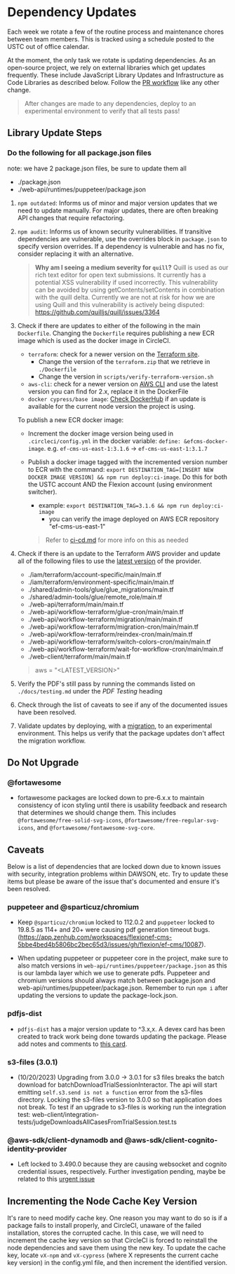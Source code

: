 # Dependency Updates

Each week we rotate a few of the routine process and maintenance chores between team members. This is tracked using a schedule posted to the USTC out of office calendar.

At the moment, the only task we rotate is updating dependencies. As an open-source project, we rely on external libraries which get updates frequently. These include JavaScript Library Updates and Infrastructure as Code Libraries as described below. Follow the [PR workflow](./pr-workflow.md) like any other change.

> After changes are made to any dependencies, deploy to an experimental environment to verify that all tests pass!

## Library Update Steps 

### Do the following for all package.json files

note: we have 2 package.json files, be sure to update them all
  - ./package.json
  - ./web-api/runtimes/puppeteer/package.json

1. `npm outdated`: Informs us of minor and major version updates that we need to update manually. For major updates, there are often breaking API changes that require refactoring.

2. `npm audit`: Informs us of known security vulnerabilities. If transitive dependencies are vulnerable, use the overrides block in `package.json` to specify version overrides. If a dependency is vulnerable and has no fix, consider replacing it with an alternative.

   > **Why am I seeing a medium severity for `quill`?**
   > Quill is used as our rich text editor for open text submissions. It currently has a potential XSS vulnerability if used incorrectly. This vulnerability can be avoided by using getContents/setContents in combination with the quill delta. Currently we are not at risk for how we are using Quill and this vulnerability is actively being disputed: https://github.com/quilljs/quill/issues/3364

3. Check if there are updates to either of the following in the main `Dockerfile`. Changing the `Dockerfile` requires publishing a new ECR image which is used as the docker image in CircleCI.

    - `terraform`: check for a newer version on the [Terraform site](https://www.terraform.io/downloads).
      - Change the version of the `terraform.zip` that we retrieve in `./Dockerfile`
      - Change the version in `scripts/verify-terraform-version.sh`
    - `aws-cli`: check for a newer version on [AWS CLI](https://github.com/aws/aws-cli/tags) and use the latest version you can find for 2.x, replace it in the DockerFile
    - `docker cypress/base image`: [Check DockerHub](https://hub.docker.com/r/cypress/browsers/tags?page=1&name=node-18) if an update is available for the current node version the project is using.

   To publish a new ECR docker image:

   - Increment the docker image version being used in `.circleci/config.yml` in the docker variable: 
   `define: &efcms-docker-image`. e.g. `ef-cms-us-east-1:3.1.6` -> `ef-cms-us-east-1:3.1.7`
   - Publish a docker image tagged with the incremented version number to ECR with the command: `export DESTINATION_TAG=[INSERT NEW DOCKER IMAGE VERSION] && npm run deploy:ci-image`. Do this for both the USTC account AND the Flexion account (using environment switcher). 
     - example: `export DESTINATION_TAG=3.1.6 && npm run deploy:ci-image`
		 - you can verify the image deployed on AWS ECR repository "ef-cms-us-east-1"

     > Refer to [ci-cd.md](ci-cd.md#docker) for more info on this as needed

4. Check if there is an update to the Terraform AWS provider and update all of the following files to use the [latest version](https://registry.terraform.io/providers/hashicorp/aws/latest) of the provider.
	- ./iam/terraform/account-specific/main/main.tf
	- ./iam/terraform/environment-specific/main/main.tf
	- ./shared/admin-tools/glue/glue_migrations/main.tf
	- ./shared/admin-tools/glue/remote_role/main.tf
	- ./web-api/terraform/main/main.tf
	- ./web-api/workflow-terraform/glue-cron/main/main.tf
	- ./web-api/workflow-terraform/migration/main/main.tf
	- ./web-api/workflow-terraform/migration-cron/main/main.tf
	- ./web-api/workflow-terraform/reindex-cron/main/main.tf
	- ./web-api/workflow-terraform/switch-colors-cron/main/main.tf
	- ./web-api/workflow-terraform/wait-for-workflow-cron/main/main.tf
	- ./web-client/terraform/main/main.tf

	> aws = "<LATEST_VERSION>"

5. Verify the PDF's still pass by running the commands listed on `./docs/testing.md` under the _PDF Testing_ heading

6. Check through the list of caveats to see if any of the documented issues have been resolved.

7. Validate updates by deploying, with a [migration](./additional-resources/blue-green-migration.md#manual-migration-steps), to an experimental environment. This helps us verify that the package updates don't affect the migration workflow.

## Do Not Upgrade

### @fortawesome

- fortawesome packages are locked down to pre-6.x.x to maintain consistency of icon styling until there is usability feedback and research that determines we should change them. This includes `@fortawesome/free-solid-svg-icons`, `@fortawesome/free-regular-svg-icons`, and `@fortawesome/fontawesome-svg-core`.

## Caveats

Below is a list of dependencies that are locked down due to known issues with security, integration problems within DAWSON, etc. Try to update these items but please be aware of the issue that's documented and ensure it's been resolved.

### puppeteer and @sparticuz/chromium

- Keep `@sparticuz/chromium` locked to 112.0.2 and `puppeteer` locked to 19.8.5 as 114+ and 20+ were causing pdf generation timeout bugs. (https://app.zenhub.com/workspaces/flexionef-cms-5bbe4bed4b5806bc2bec65d3/issues/gh/flexion/ef-cms/10087).

- When updating puppeteer or puppeteer core in the project, make sure to also match versions in `web-api/runtimes/puppeteer/package.json` as this is our lambda layer which we use to generate pdfs. Puppeteer and chromium versions should always match between package.json and web-api/runtimes/puppeteer/package.json.  Remember to run `npm i` after updating the versions to update the package-lock.json.

### pdfjs-dist

- `pdfjs-dist` has a major version update to ^3.x,x. A devex card has been created to track work being done towards updating the package. Please add notes and comments to [this card](https://trello.com/c/gjDzhUkb/1111-upgrade-pdfjs-dist).

### s3-files (3.0.1)
- (10/20/2023) Upgrading from 3.0.0 -> 3.0.1 for s3 files breaks the batch download for batchDownloadTrialSessionInteractor. The api will start emitting ```self.s3.send is not a function``` error from the s3-files directory. Locking the s3-files version to 3.0.0 so that application does not break. To test if an upgrade to s3-files is working run the integration test: web-client/integration-tests/judgeDownloadsAllCasesFromTrialSession.test.ts

### @aws-sdk/client-dynamodb and @aws-sdk/client-cognito-identity-provider

- Left locked to 3.490.0 because they are causing websocket and cognito credential issues, respectively. Further investigation pending, maybe be related to this [urgent issue](https://github.com/aws/aws-sdk-js-v3/issues/5749)

## Incrementing the Node Cache Key Version

It's rare to need modify cache key. One reason you may want to do so is if a package fails to install properly, and CircleCI, unaware of the failed installation, stores the corrupted cache. In this case, we will need to increment the cache key version so that CircleCI is forced to reinstall the node dependencies and save them using the new key. To update the cache key, locate `vX-npm` and `vX-cypress` (where X represents the current cache key version) in the config.yml file, and then increment the identified version.

